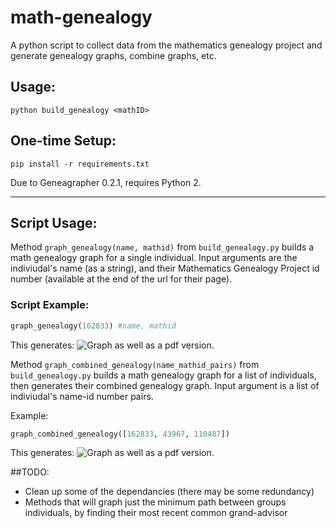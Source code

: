 math-genealogy
=====================
A python script to collect data from the mathematics genealogy project and
generate genealogy graphs, combine graphs, etc.

## Usage:

    python build_genealogy <mathID>
    
    
## One-time Setup:

    pip install -r requirements.txt
    
Due to Geneagrapher 0.2.1, requires Python 2.


--------------------------------------------------------------
## Script Usage:
Method `graph_genealogy(name, mathid)` from `build_genealogy.py` builds a math genealogy graph for a single individual.
Input arguments are the indiviudal's name (as a string), and their Mathematics Genealogy Project id number (available at
the end of the url for their page).

### Script Example:
```python
graph_genealogy(162833) #name, mathid
```
This generates:
![Graph](http://i.imgur.com/G9UtDYv.jpg)
as well as a pdf version.

Method `graph_combined_genealogy(name_mathid_pairs)` from `build_genealogy.py` builds a math genealogy graph for a list
of individuals, then generates their combined genealogy graph.
Input argument is a list of indiviudal's name-id number pairs.

Example:
```python
graph_combined_genealogy([162833, 43967, 110487])
```
This generates:
![Graph](http://i.imgur.com/zelQDx9.jpg)
as well as a pdf version.

##TODO:
- Clean up some of the dependancies (there may be some redundancy)
- Methods that will graph just the minimum path between groups individuals, by finding their most recent common grand-advisor
